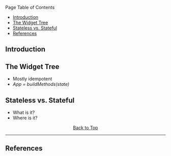 Page Table of Contents
- [Introduction](#introduction)
- [The Widget Tree](#the-widget-tree)
- [Stateless vs. Stateful](#stateless-vs-stateful)
- [References](#references)

## Introduction
## The Widget Tree
- Mostly idempotent 
- _App = buildMethods(state)_
  
## Stateless vs. Stateful
- What is it?
- Where is it?

<p align="center"><a href="#">Back to Top</a></center></p>

---
## References 
